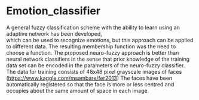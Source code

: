 # Emotion_classifier
A general fuzzy classification scheme with the ability to learn using an adaptive network has been developed, </br>
which can be used to recognize emotions, but this approach can be applied to different data. The resulting membership
function was the need to choose a function. The proposed neuro-fuzzy approach is better than neural network classifiers
in the sense that prior knowledge of the training data set can be encoded in the parameters of the neuro-fuzzy classifier. 
The data for training consists of 48x48 pixel grayscale images of faces (https://www.kaggle.com/msambare/fer2013)
The faces have been automatically registered so that the face is more or less centred and occupies about the same amount of space in each image.
